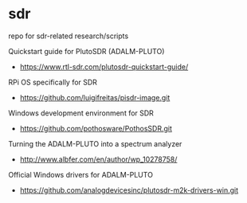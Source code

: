 # sdr
repo for sdr-related research/scripts

Quickstart guide for PlutoSDR (ADALM-PLUTO)
* https://www.rtl-sdr.com/plutosdr-quickstart-guide/

RPi OS specifically for SDR
* https://github.com/luigifreitas/pisdr-image.git

Windows development environment for SDR
* https://github.com/pothosware/PothosSDR.git

Turning the ADALM-PLUTO into a spectrum analyzer
* http://www.albfer.com/en/author/wp_10278758/

Official Windows drivers for ADALM-PLUTO
* https://github.com/analogdevicesinc/plutosdr-m2k-drivers-win.git
